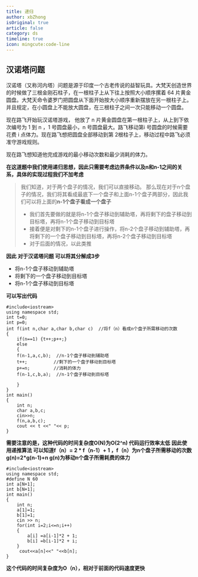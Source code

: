 ```yaml
---
title: 递归
author: xbZhong
isOriginal: true
article: false
category: ds
timeline: true
icon: mingcute:code-line
---
```

## 汉诺塔问题
汉诺塔（又称河内塔）问题是源于印度一个古老传说的益智玩具。大梵天创造世界的时候做了三根金刚石柱子，在一根柱子上从下往上按照大小顺序摞着 64 片黄金圆盘。大梵天命令婆罗门把圆盘从下面开始按大小顺序重新摆放在另一根柱子上。并且规定，在小圆盘上不能放大圆盘，在三根柱子之间一次只能移动一个圆盘。

现在路飞开始玩汉诺塔游戏， 他放了 n 片黄金圆盘在第一根柱子上，从上到下依次编号为 1 到 n ，1 号圆盘最小，n 号圆盘最大。路飞移动第i 号圆盘的时候需要花费 i 点体力。现在路飞想把圆盘全部移动到第 2​ 根柱子上，移动过程中路飞必须准守游戏规则。

现在路飞想知道他完成游戏的最小移动次数和最少消耗的体力。

**在这道题中我们使用递归思想，因此只需要考虑边界条件以及n和n-1之间的关系，具体的实现过程我们不加考虑**
> 我们知道，对于两个盘子的情况，我们可以直接移动。
> 那么现在对于n个盘子的情况，我们将其看成最底下一个盘子和上面n-1个盘子两部分，因此我们可以将上面的**n-1个盘子看成一个盘子**
> * 我们首先要做的就是将n-1个盘子移动到辅助塔，再将剩下的盘子移动到目标塔，再将n-1个盘子移动到目标塔
> * 接着便是对剩下的n-1个盘子进行操作，将n-2个盘子移动到辅助塔，再将剩下的一个盘子移动到目标塔，再将n-2个盘子移动到目标塔
> * 对于后面的情况，以此类推

**因此 对于汉诺塔问题 可以将其分解成3步**
* 将n-1个盘子移动到辅助塔
* 将剩下的一个盘子移动到目标塔
* 将n-1个盘子移动到目标塔

**可以写出代码**

    #include<iostream>
    using namespace std;
    int t=0;
    int p=0;
    int f(int n,char a,char b,char c)  //将f（n）看成n个盘子所需移动的次数
    {
        if(n==1) {t++;p++;}
        else
        {
        f(n-1,a,c,b);  //n-1个盘子移动到辅助塔
        t++;          //剩下的一个盘子移动到目标塔
        p+=n;         //消耗的体力
        f(n-1,c,b,a);  //n-1个盘子移动到目标塔

        }
    }
    int main()
    {
        int n;
        char a,b,c;
        cin>>n;
        f(n,a,b,c);
        cout << t <<" "<< p;
    }

**需要注意的是，这种代码的时间复杂度O(N)为O(2^n) 代码运行效率太低**
**因此使用递推算法 可以知道f（n）= 2 * f（n-1）+ 1 ，f（n）为n个盘子所需移动的次数 g(n)=2*g(n-1)+n g(n)为移动n个盘子所需耗费的体力**

    #include<iostream>
    using namespace std;
    #define N 60
    int a[N+1];
    int b[N+1];
    int main()
    {
        int n;
        a[1]=1;
        b[1]=1;
        cin >> n;
        for(int i=2;i<=n;i++)
        {
            a[i] =a[i-1]*2 + 1;
            b[i] =b[i-1]*2 + i;
        }
         cout<<a[n]<<" "<<b[n];
    }

**这个代码的时间复杂度为O（n），相对于前面的代码速度更快**